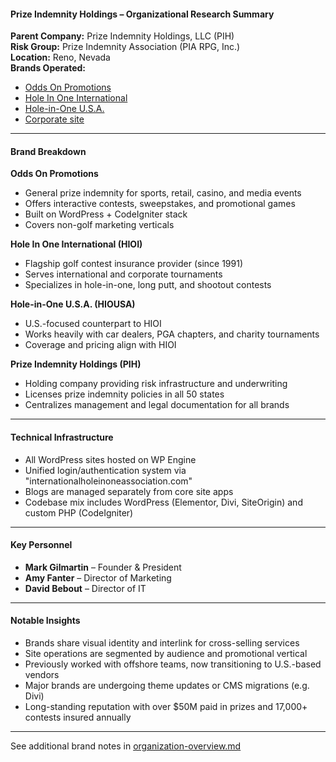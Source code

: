 #### Prize Indemnity Holdings – Organizational Research Summary

**Parent Company:** Prize Indemnity Holdings, LLC (PIH)  
**Risk Group:** Prize Indemnity Association (PIA RPG, Inc.)  
**Location:** Reno, Nevada  
**Brands Operated:**
- [Odds On Promotions](https://www.oddsonpromotions.com)
- [Hole In One International](https://www.holeinoneinternational.com)
- [Hole-in-One U.S.A.](https://www.hiousa.com)
- [Corporate site](https://www.prizeindemnityholdings.com)

---

#### Brand Breakdown

**Odds On Promotions**
- General prize indemnity for sports, retail, casino, and media events
- Offers interactive contests, sweepstakes, and promotional games
- Built on WordPress + CodeIgniter stack
- Covers non-golf marketing verticals

**Hole In One International (HIOI)**
- Flagship golf contest insurance provider (since 1991)
- Serves international and corporate tournaments
- Specializes in hole-in-one, long putt, and shootout contests

**Hole-in-One U.S.A. (HIOUSA)**
- U.S.-focused counterpart to HIOI
- Works heavily with car dealers, PGA chapters, and charity tournaments
- Coverage and pricing align with HIOI

**Prize Indemnity Holdings (PIH)**
- Holding company providing risk infrastructure and underwriting
- Licenses prize indemnity policies in all 50 states
- Centralizes management and legal documentation for all brands

---

#### Technical Infrastructure

- All WordPress sites hosted on WP Engine
- Unified login/authentication system via "internationalholeinoneassociation.com"
- Blogs are managed separately from core site apps
- Codebase mix includes WordPress (Elementor, Divi, SiteOrigin) and custom PHP (CodeIgniter)

---

#### Key Personnel

- **Mark Gilmartin** – Founder & President  
- **Amy Fanter** – Director of Marketing  
- **David Bebout** – Director of IT

---

#### Notable Insights

- Brands share visual identity and interlink for cross-selling services
- Site operations are segmented by audience and promotional vertical
- Previously worked with offshore teams, now transitioning to U.S.-based vendors
- Major brands are undergoing theme updates or CMS migrations (e.g. Divi)
- Long-standing reputation with over $50M paid in prizes and 17,000+ contests insured annually

---

See additional brand notes in [organization-overview.md](organization-overview.md)
